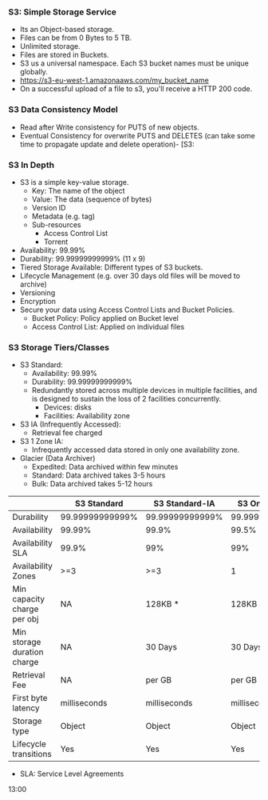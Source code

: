 ### S3: Simple Storage Service ###
- Its an Object-based storage.
- Files can be from 0 Bytes to 5 TB.
- Unlimited storage.
- Files are stored in Buckets.
- S3 us a universal namespace. Each S3 bucket names must be unique globally.
- https://s3-eu-west-1.amazonaaws.com/my_bucket_name
- On a successful upload of a file to s3, you'll receive a HTTP 200 code.

### S3 Data Consistency Model ###
- Read after Write consistency for PUTS of new objects.
- Eventual Consistency for overwrite PUTS and DELETES (can take some time to propagate update and delete operation)- [S3:

### S3 In Depth ###
- S3 is a simple key-value storage.
    - Key: The name of the object
    - Value: The data (sequence of bytes)
    - Version ID
    - Metadata (e.g. tag)
    - Sub-resources
        - Access Control List
        - Torrent
- Availability: 99.99%
- Durability: 99.99999999999% (11 x 9)
- Tiered Storage Available: Different types of S3 buckets.
- Lifecycle Management (e.g. over 30 days old files will be moved to archive)
- Versioning
- Encryption
- Secure your data using Access Control Lists and Bucket Policies.
    - Bucket Policy: Policy applied on Bucket level
    - Access Control List: Applied on individual files

### S3 Storage Tiers/Classes ###
- S3 Standard:
    - Availability: 99.99%
    - Durability: 99.99999999999%
    - Redundantly stored across multiple devices in multiple facilities, and is designed to sustain the loss of 2 facilities concurrently.
        * Devices: disks
        * Facilities: Availability zone
- S3 IA (Infrequently Accessed):
    - Retrieval fee charged
- S3 1 Zone IA:
    - Infrequently accessed data stored in only one availability zone.
- Glacier (Data Archiver)
    - Expedited: Data archived within few minutes
    - Standard: Data archived takes 3-5 hours
    - Bulk: Data archived takes 5-12 hours

|                               | S3 Standard     | S3 Standard-IA  | S3 One Zone-IA  | Glacier         |
|-------------------------------|-----------------|-----------------|-----------------|-----------------|
| Durability                    | 99.99999999999% | 99.99999999999% | 99.99999999999% | 99.99999999999% |
| Availability                  | 99.99%          | 99.9%           | 99.5%           | NA              |
| Availability SLA              | 99.9%           | 99%             | 99%             | NA              |
| Availability Zones            | >=3             | >=3             | 1               | >=3             |
| Min capacity charge per obj   | NA              | 128KB *         | 128KB *         | NA              |
| Min storage duration charge   | NA              | 30 Days         | 30 Days         | 90 Days         |
| Retrieval Fee                 | NA              | per GB          | per GB          | per GB **       |
| First byte latency            | milliseconds    | milliseconds    | milliseconds    | minutes / hours |
| Storage type                  | Object          | Object          | Object          | Object          |
| Lifecycle transitions         | Yes             | Yes             | Yes             | Yes             |

* SLA: Service Level Agreements

13:00